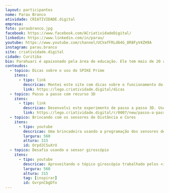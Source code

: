 ```yaml
---
layout: participantes
nome: Parau Branco
atividade: CRIATIVIDADE.digital
empresa: 
foto: paraubranco.jpg
facebook: https://www.facebook.com/ACriatividadeDigital/
linkedin: https://www.linkedin.com/in/parau/
youtube: https://www.youtube.com/channel/UCVafFRLd64G_8R8FyV4ZH9A
instagram: parau.branco
site: criatividade.digital
cidade: Curitiba
bio: Parahuari é apaixonado pela área de educação. Ele tem mais de 20 anos de experiência no desenvolvimento de soluções tecnológicas voltadas a aprendizagem. Ao longo desses anos, Parahuari teve a oportunidade de desempenhar diferentes papéis como professor, programador, autor, designer instrucional, gerente de projetos e pesquisador. Parau, como também é chamado, trabalhou no desenvolvimento de diferentes tipos de soluções educativas como portais educacionais, livros didáticos digitais, simulações, sistemas adaptativos e jogos educativos. Agora ele está envolvido na pesquisa e desenvolvimento de soluções que incentivam a leitura e promovem a criatividade digital. Parahuari acredita que melhorar a educação é também melhorar o mundo.
conteudos:
  - topico: Dicas sobre o uso do SPIKE Prime
    itens: 
      - tipo: link
        descricao: Montei este site com dicas sobre o funcionamento do LEGO® Education SPIKE™ Prime. Se tiver alguma dúvida ou quiser contribuir com este texto, deixe seu comentário no site.
        link: https://lego.criatividade.digital/dicas
  - topico: Passo a passo com recurso 3D
    itens: 
      - tipo: link
        descricao: Desenvolvi este experimento de passo a passo 3D. Usei como base neste trabalho o Studio para modelagem e código de visualização web usado no ldraw.org.
        link: https://lego.criatividade.digital/r/0007/new/passo-a-passo.htm
  - topico: Brincando com os sensores de Distância e Cores
    itens: 
      - tipo: youtube
        descricao: Uma brincadeira usando a programação dos sensores de CORES e DISTÂNCIA. Também foram programados a matriz de leds e a luz do botão central. <b>Teatro</b> + <b>LEGO</b> 😀
        largura: 560
        altura: 315
        id: OrpdJCSuXrU
  - topico: Desafio usando o sensor giroscópio
    itens: 
      - tipo: youtube
        descricao: Aproveitando o tópico giroscópio trabalhado pelos <i>influencers</i> experimentei programar um <i>self balancing robot</i>. Experimentei com o Hub em duas posições. E, no vídeo, transformando a brincadeira em um grande circo. 😜
        largura: 560
        altura: 315
        tag: [inspirar]
        id: GvrpnCbgDfo
---
```

